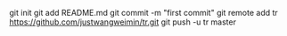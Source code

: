 git init git 
add README.md
git commit -m "first commit" 
git remote add tr https://github.com/justwangweimin/tr.git 
git push -u tr master